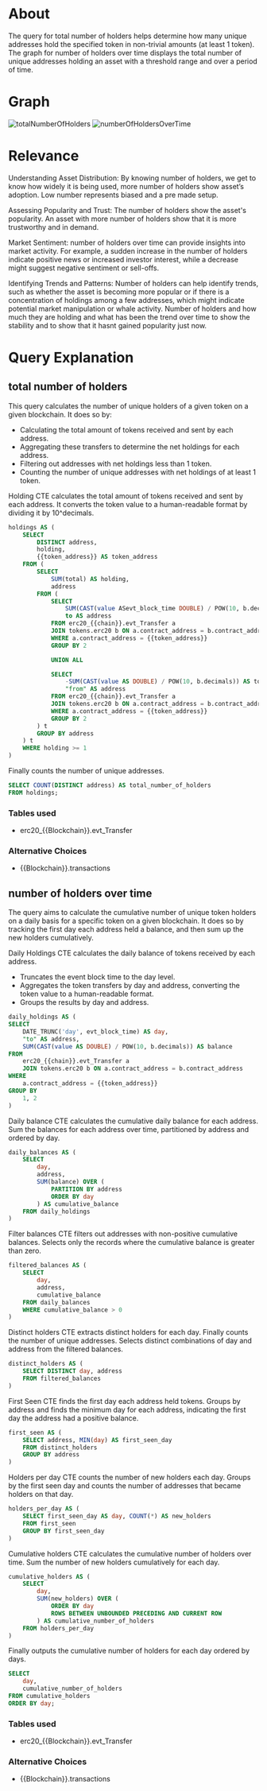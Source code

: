 # About

The query for total number of holders helps determine how many unique addresses hold the specified token in non-trivial amounts (at least 1 token).
The graph for number of holders over time displays the total number of unique addresses holding an asset with a threshold range and over a period of time.

# Graph

![totalNumberOfHolders](../../graphs/total-number-of-holders.png)
![numberOfHoldersOverTime](../../graphs/number-of-holders-over-time.png)

# Relevance

Understanding Asset Distribution:
By knowing number of holders, we get to know how widely it is being used, more number of holders show asset’s adoption. Low number represents biased and a pre made setup.

Assessing Popularity and Trust:
The number of holders show the asset's popularity. An asset with more number of holders show that it is more trustworthy and in demand.

Market Sentiment:
number of holders over time can provide insights into market activity. For example, a sudden increase in the number of holders indicate positive news or increased investor interest, while a decrease might suggest negative sentiment or sell-offs.

Identifying Trends and Patterns:
Number of holders can help identify trends, such as whether the asset is becoming more popular or if there is a concentration of holdings among a few addresses, which might indicate potential market manipulation or whale activity. Number of holders and how much they are holding and what has been the trend over time to show the stability and to show that it hasnt gained popularity just now.

# Query Explanation

## total number of holders

This query calculates the number of unique holders of a given token on a given blockchain. It does so by:

- Calculating the total amount of tokens received and sent by each address.
- Aggregating these transfers to determine the net holdings for each address.
- Filtering out addresses with net holdings less than 1 token.
- Counting the number of unique addresses with net holdings of at least 1 token.

Holding CTE calculates the total amount of tokens received and sent by each address. It converts the token value to a human-readable format by dividing it by 10^decimals.

```sql
holdings AS (
    SELECT
        DISTINCT address,
        holding,
        {{token_address}} AS token_address
    FROM (
        SELECT
            SUM(total) AS holding,
            address
        FROM (
            SELECT
                SUM(CAST(value ASevt_block_time DOUBLE) / POW(10, b.decimals)) AS total,
                to AS address
            FROM erc20_{{chain}}.evt_Transfer a
            JOIN tokens.erc20 b ON a.contract_address = b.contract_address
            WHERE a.contract_address = {{token_address}}
            GROUP BY 2

            UNION ALL

            SELECT
                -SUM(CAST(value AS DOUBLE) / POW(10, b.decimals)) AS total,
                "from" AS address
            FROM erc20_{{chain}}.evt_Transfer a
            JOIN tokens.erc20 b ON a.contract_address = b.contract_address
            WHERE a.contract_address = {{token_address}}
            GROUP BY 2
        ) t
        GROUP BY address
    ) t
    WHERE holding >= 1
)
```

Finally counts the number of unique addresses.

```sql
SELECT COUNT(DISTINCT address) AS total_number_of_holders
FROM holdings;
```

### Tables used

- erc20\_{{Blockchain}}.evt_Transfer

### Alternative Choices

- {{Blockchain}}.transactions

## number of holders over time

The query aims to calculate the cumulative number of unique token holders on a daily basis for a specific token on a given blockchain. It does so by tracking the first day each address held a balance, and then sum up the new holders cumulatively.

Daily Holdings CTE calculates the daily balance of tokens received by each address.

- Truncates the event block time to the day level.
- Aggregates the token transfers by day and address, converting the token value to a human-readable format.
- Groups the results by day and address.

```sql
daily_holdings AS (
SELECT
    DATE_TRUNC('day', evt_block_time) AS day,
    "to" AS address,
    SUM(CAST(value AS DOUBLE) / POW(10, b.decimals)) AS balance
FROM
    erc20_{{chain}}.evt_Transfer a
    JOIN tokens.erc20 b ON a.contract_address = b.contract_address
WHERE
    a.contract_address = {{token_address}}
GROUP BY
    1, 2
)
```

Daily balance CTE calculates the cumulative daily balance for each address. Sum the balances for each address over time, partitioned by address and ordered by day.

```sql
daily_balances AS (
    SELECT
        day,
        address,
        SUM(balance) OVER (
            PARTITION BY address
            ORDER BY day
        ) AS cumulative_balance
    FROM daily_holdings
)
```

Filter balances CTE filters out addresses with non-positive cumulative balances. Selects only the records where the cumulative balance is greater than zero.

```sql
filtered_balances AS (
    SELECT
        day,
        address,
        cumulative_balance
    FROM daily_balances
    WHERE cumulative_balance > 0
)
```

Distinct holders CTE extracts distinct holders for each day.
Finally counts the number of unique addresses. Selects distinct combinations of day and address from the filtered balances.

```sql
distinct_holders AS (
    SELECT DISTINCT day, address
    FROM filtered_balances
)
```

First Seen CTE finds the first day each address held tokens. Groups by address and finds the minimum day for each address, indicating the first day the address had a positive balance.

```sql
first_seen AS (
    SELECT address, MIN(day) AS first_seen_day
    FROM distinct_holders
    GROUP BY address
)
```

Holders per day CTE counts the number of new holders each day. Groups by the first seen day and counts the number of addresses that became holders on that day.

```sql
holders_per_day AS (
    SELECT first_seen_day AS day, COUNT(*) AS new_holders
    FROM first_seen
    GROUP BY first_seen_day
)
```

Cumulative holders CTE calculates the cumulative number of holders over time. Sum the number of new holders cumulatively for each day.

```sql
cumulative_holders AS (
    SELECT
        day,
        SUM(new_holders) OVER (
            ORDER BY day
            ROWS BETWEEN UNBOUNDED PRECEDING AND CURRENT ROW
        ) AS cumulative_number_of_holders
    FROM holders_per_day
)
```

Finally outputs the cumulative number of holders for each day ordered by days.

```sql
SELECT
    day,
    cumulative_number_of_holders
FROM cumulative_holders
ORDER BY day;
```

### Tables used

- erc20\_{{Blockchain}}.evt_Transfer

### Alternative Choices

- {{Blockchain}}.transactions
